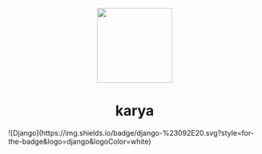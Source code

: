 <p align='center'><img src='https://i.postimg.cc/HWXLQH19/Karya-1-modified.png' height='150px' width='150px'></p>
<h1 align='center'>karya</h1>
![Django](https://img.shields.io/badge/django-%23092E20.svg?style=for-the-badge&logo=django&logoColor=white)



